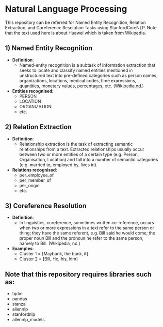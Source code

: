 # Natural Language Processing
This repository can be referred for Named Entity Recognition, Relation Extraction, and Coreference Resolution Tasks using StanfordCoreNLP. Note that the text used here is about Huawei which is taken from Wikipedia.

## 1) Named Entity Recognition
- <b>Definition</b>: 
  - Named-entity recognition is a subtask of information extraction that seeks to locate and classify named entities mentioned in unstructured text into pre-defined categories such as person names, organizations, locations, medical codes, time expressions, quantities, monetary values, percentages, etc. (Wikipedia,nd.)
- <b>Entities recognised</b>:
  - PERSON
  - LOCATION
  - ORGANIZATION
  - etc.
  
 ## 2) Relation Extraction
 - <b>Definition</b>:
   - Relationship extraction is the task of extracting semantic relationships from a text. Extracted relationships usually occur between two or more entities of a certain type (e.g. Person, Organisation, Location) and fall into a number of semantic categories (e.g. married to, employed by, lives in).
- <b>Relations recognised</b>:
  - per_employee_of
  - per_member_of
  - per_origin
  - etc.
  
 ## 3) Coreference Resolution 
 - <b>Definition</b>:
   - In linguistics, coreference, sometimes written co-reference, occurs when two or more expressions in a text refer to the same person or thing; they have the same referent, e.g. Bill said he would come; the proper noun Bill and the pronoun he refer to the same person, namely to Bill. (Wikipedia, nd.)
 - <b>Examples</b>:
   - Cluster 1 = [Maybank, the bank, it] 
   - Cluster 2 = [Bill, He, his, him]

## Note that this repository requires libraries such as:
- tqdm
- pandas
- stanza
- allennlp
- stanfordnlp
- allennlp_models
